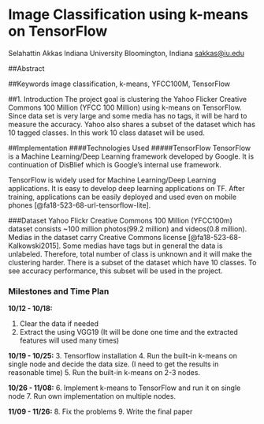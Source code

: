 # Image Classification using k-means on TensorFlow

Selahattin Akkas
Indiana University
Bloomington, Indiana
sakkas@iu.edu

##Abstract

##Keywords
image classification, k-means, YFCC100M, TensorFlow

##1. Introduction
The project goal is clustering the Yahoo Flicker Creative Commons 100 Million (YFCC 100 Million) using k-means on TensorFlow. Since data set is very large and some media has no tags, it will be hard to measure the accuracy. Yahoo also shares a subset of the dataset which has 10 tagged classes. In this work 10 class dataset will be used.

##Implementation
####Technologies Used
#####TensorFlow
TensorFlow is a  Machine Learning/Deep Learning framework developed by Google. It is continuation of DisBlief which is Google’s internal use framework.

TensorFlow is widely used for Machine Learning/Deep Learning applications. It is easy to develop deep learning applications on TF. After training, applications can be easily deployed and used even on mobile phones [@fa18-523-68-url-tensorflow-lite].

###Dataset
Yahoo Flickr Creative Commons 100 Million (YFCC100m) dataset consists ~100 million photos(99.2 million) and videos(0.8 million). Medias in the dataset carry Creative Commons license [@fa18-523-68-Kalkowski2015]. Some medias have tags but in general the data is unlabeled. Therefore, total number of class is unknown and it will make the clustering harder. There is a subset of the dataset which have 10 classes. To see accuracy performance, this subset will be used in the project. 

### Milestones and Time Plan

**10/12 - 10/18:**

1. Clear the data if needed
2. Extract the using VGG19  (It will be done one time and the extracted features will used many times) 

**10/19 - 10/25:**
3. Tensorflow installation
4. Run the  built-in k-means on single node and decide the data size. (I need to get the results in reasonable time)
5. Run the built-in k-means on 2-3 nodes.

**10/26 - 11/08:**
6. Implement k-means to TensorFlow and run it on single node
7. Run own implementation on multiple nodes. 

**11/09 - 11/26:**
8. Fix the problems
9. Write the final paper

